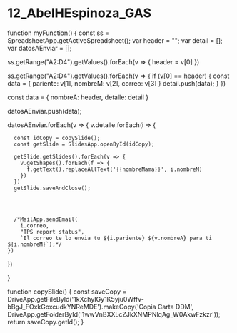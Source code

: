 # 12_AbelHEspinoza_GAS
function myFunction() {
  const ss = SpreadsheetApp.getActiveSpreadsheet();
  var header = "";
  var detail = [];
  var datosAEnviar = [];

  ss.getRange("A2:D4").getValues().forEach(v => {
    header = v[0]
  })

  ss.getRange("A2:D4").getValues().forEach(v => {
    if (v[0] == header) {
      const data = {
        pariente: v[1],
        nombreM: v[2],
        correo: v[3]
      }
      detail.push(data);
    }
  })

  const data = {
    nombreA: header,
    detalle: detail
  }

  datosAEnviar.push(data);

  datosAEnviar.forEach(v => {
    v.detalle.forEach(i => {

      const idCopy = copySlide();
      const getSlide = SlidesApp.openById(idCopy);

      getSlide.getSlides().forEach(v => {
        v.getShapes().forEach(f => {
          f.getText().replaceAllText('{{nombreMama}}', i.nombreM)
        })
      })
      getSlide.saveAndClose();




      /*MailApp.sendEmail(
        i.correo,
        "TPS report status",
        `El correo te lo envia tu ${i.pariente} ${v.nombreA} para ti ${i.nombreM}`);*/
    })
  })

}


function copySlide() {
  const saveCopy = DriveApp.getFileById('1kXchyIGy1K5yju0Wffv-bBgJ_FOxkGoxcudkYNReMDE').makeCopy('Copia Carta DDM', DriveApp.getFolderById('1wwVnBXXLcZJkXNMPNlqAg_W0AkwFzkzr'));
  return saveCopy.getId();
}


